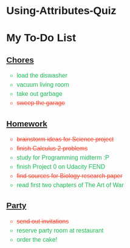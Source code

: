 # Using-Attributes-Quiz
<!DOCTYPE html>

<!-- Instructions: Using the provided HTML and CSS, add the correct attributes to the HTML to replicate the same webpage pictured below. -->
<!-- Must look like this link_ http://udacity.github.io/fend/lessons/L3/problem-set/06-using-attributes/to-do-list-solution.jpg -->
<html>
<head>
	<meta charset="utf-8">
	<title>Using Attributes Quiz</title>
	<style>
        body {
            font-family: Arial; 
        }
        to-do-list {
            width: 400px;
            background: #2e3d49;
            padding: 10px 20px;
        }
        #title h1 h2 {
            color: #fff;
        }
        .underline {
            text-decoration: underline;
        } 
        .list {
            list-style-type: circle;
            text-align: left;
            font-size: 16px;
            color: #1fba58;
            line-height: 24px;
        }
        .finished {
            color: #f4442f;
            text-decoration: line-through;
        }
	</style>
</head>
<body>
	<div id= "to-do-list">
		<h1 class= "title">My To-Do List</h1>
		<h2 class="underline title">Chores</h2>
		<ul class="list">
			<li>load the diswasher</li>
			<li>vacuum living room</li>
			<li>take out garbage</li>
			<li class="finished">sweep the garage</li>
		</ul>
		<h2 class="underline title">Homework</h2>
		<ul class="list">
			<li class="finished">brainstorm ideas for Science project</li>
			<li class="finished">finish Calculus 2 problems</li>
			<li>study for Programming midterm :P</li>
            <li>finish Project 0 on Udacity FEND</li>
			<li class="finished">find sources for Biology research paper</li>
			<li>read first two chapters of The Art of War</li>
		</ul>
        <h2 class= "underline title">Party</h2>
        <ul class="list">
            <li class="finished">send out invitations</li>
            <li>reserve party room at restaurant</li>
            <li>order the cake!</li>
        </ul>
	</div>
</body>
</html>
